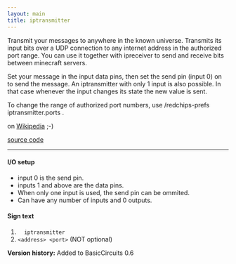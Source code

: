 ```yaml
---
layout: main
title: iptransmitter
---
```


Transmit your messages to anywhere in the known universe. Transmits its input bits over a UDP connection to any internet address in
the authorized port range.
You can use it together with ipreceiver to send and receive bits between minecraft servers.

Set your message in the input data pins, then set the send pin (input 0) on to send the message.
An iptransmitter with only 1 input is also possible. In that case whenever the input changes its state the new value is sent.

To change the range of authorized port numbers, use /redchips-prefs iptransmitter.ports <range>.

on [Wikipedia](http://en.wikipedia.org/wiki/Interplanetary_Internet) ;-)

[source code](https://github.com/eisental/BasicCircuits/blob/master/src/main/java/org/tal/basiccircuits/iptransmitter.java)

* * *


#### I/O setup 
* input 0 is the send pin.
* inputs 1 and above are the data pins.
* When only one input is used, the send pin can be ommited.
* Can have any number of inputs and 0 outputs.

#### Sign text
1. `   iptransmitter   `
2. ` <address> <port> ` (NOT optional)

__Version history:__ Added to BasicCircuits 0.6